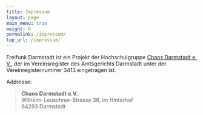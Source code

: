 ```yaml
---
title: Impressum
layout: page
main_menu: true
weight: 6
permalink: /impressum/
top_url: /impressum/
---
```


Freifunk Darmstadt ist ein Projekt der Hochschulgruppe [Chaos Darmstadt e. V.](http://chaos-darmstadt.de/), der im Vereinsregister des Amtsgerichts Darmstadt unter der Vereinregisternummer 3413 eingetragen ist.

Addresse: 
 
 > **Chaos Darmstadt e.V.**  
 > Wilhelm-Leuschner-Strasse 36, im Hinterhof  
 > 64293 Darmstadt
